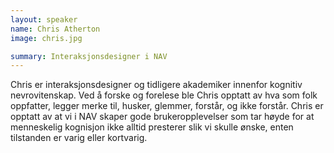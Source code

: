 ```yaml
---
layout: speaker
name: Chris Atherton
image: chris.jpg

summary: Interaksjonsdesigner i NAV
---
```

Chris er interaksjonsdesigner og tidligere akademiker innenfor kognitiv nevrovitenskap. Ved å forske og forelese ble Chris opptatt av hva som folk oppfatter, legger merke til, husker, glemmer, forstår, og ikke forstår. Chris er opptatt av at vi i NAV skaper gode brukeropplevelser som tar høyde for at menneskelig kognisjon ikke alltid presterer slik vi skulle ønske, enten tilstanden er varig eller kortvarig.
